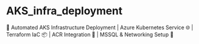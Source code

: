 # AKS_infra_deployment
🚀 Automated AKS Infrastructure Deployment | Azure Kubernetes Service 🌐 | Terraform IaC 📦 | ACR Integration 🐳 | MSSQL &amp; Networking Setup 🔧
